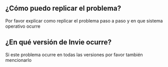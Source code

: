 ## ¿Cómo puedo replicar el problema?
Por favor explicar como replicar el problema paso a paso y en que sistema operativo ocurre
## ¿En qué versión de Invie ocurre?
Si este problema ocurre en todas las versiones por favor también mencionarlo
